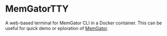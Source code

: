 # MemGatorTTY

A web-based terminal for MemGator CLI in a Docker container. This can be useful for quick demo or eploration of [MemGator](https://github.com/oduwsdl/memgator).
